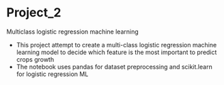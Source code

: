 # Project_2
 Multiclass logistic regression machine learning
- This project attempt to create a multi-class logistic regression machine learning model to decide which feature is the most important to predict crops growth
- The notebook uses pandas for dataset preprocessing and scikit.learn for logistic regression ML